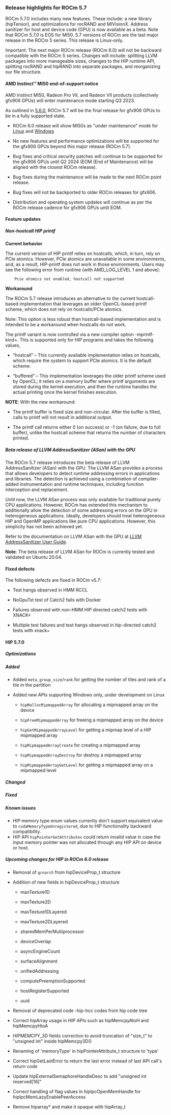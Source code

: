 <!-- markdownlint-disable first-line-h1 -->
<!-- markdownlint-disable no-duplicate-header -->

### Release highlights for ROCm 5.7

ROCm 5.7.0 includes many new features. These include: a new library (hipTensor), and optimizations for rocRAND and MIVisionX. Address sanitizer for host and device code (GPU) is now available as a beta. Note that ROCm 5.7.0 is EOS for MI50. 5.7 versions of ROCm are the last major release in the ROCm 5 series. This release is Linux-only.

Important: The next major ROCm release (ROCm 6.0) will not be backward compatible with the ROCm 5 series. Changes will include: splitting LLVM packages into more manageable sizes, changes to the HIP runtime API, splitting rocRAND and hipRAND into separate packages, and reorganizing our file structure.

#### AMD Instinct™ MI50 end-of-support notice

AMD Instinct MI50, Radeon Pro VII, and Radeon VII products (collectively gfx906 GPUs) will enter maintenance mode starting Q3 2023.

As outlined in [5.6.0](https://rocm.docs.amd.com/en/docs-5.6.0/release.html), ROCm 5.7 will be the final release for gfx906 GPUs to be in a fully supported state.

* ROCm 6.0 release will show MI50s as "under maintenance" mode for [Linux](./about/compatibility/linux-support.md) and [Windows](./about/compatibility/windows-support.md)

* No new features and performance optimizations will be supported for the gfx906 GPUs beyond this major release (ROCm 5.7).

* Bug fixes and critical security patches will continue to be supported for the gfx906 GPUs until Q2 2024 (EOM (End of Maintenance) will be aligned with the closest ROCm release).

* Bug fixes during the maintenance will be made to the next ROCm point release.

* Bug fixes will not be backported to older ROCm releases for gfx906.

* Distribution and operating system updates will continue as per the ROCm release cadence for gfx906 GPUs until EOM.

#### Feature updates

##### Non-hostcall HIP printf

**Current behavior**

The current version of HIP printf relies on hostcalls, which, in turn, rely on PCIe atomics. However, PCle atomics are unavailable in some environments, and, as a result, HIP-printf does not work in those environments. Users may see the following error from runtime (with AMD_LOG_LEVEL 1 and above):

```
    Pcie atomics not enabled, hostcall not supported
```
**Workaround**

The ROCm 5.7 release introduces an alternative to the current hostcall-based implementation that leverages an older OpenCL-based printf scheme, which does not rely on hostcalls/PCIe atomics.

Note: This option is less robust than hostcall-based implementation and is intended to be a workaround when hostcalls do not work.

The printf variant is now controlled via a new compiler option -mprintf-kind=<value>. This is supported only for HIP programs and takes the following values,

* “hostcall” – This currently available implementation relies on hostcalls, which require the system to support PCIe atomics. It is the default scheme.

* “buffered” – This implementation leverages the older printf scheme used by OpenCL; it relies on a memory buffer where printf arguments are stored during the kernel execution, and then the runtime handles the actual printing once the kernel finishes execution.

**NOTE**: With the new workaround:

* The printf buffer is fixed size and non-circular.  After the buffer is filled, calls to printf will not result in additional output.

* The printf call returns either 0 (on success) or -1 (on failure, due to full buffer), unlike the hostcall scheme that returns the number of characters printed.

##### Beta release of LLVM AddressSanitizer (ASan) with the GPU

The ROCm 5.7 release introduces the beta release of LLVM AddressSanitizer (ASan) with the GPU. The LLVM ASan provides a process that allows developers to detect runtime addressing errors in applications and libraries. The detection is achieved using a combination of compiler-added instrumentation and runtime techniques, including function interception and replacement.

Until now, the LLVM ASan process was only available for traditional purely CPU applications. However, ROCm has extended this mechanism to additionally allow the detection of some addressing errors on the GPU in heterogeneous applications. Ideally, developers should treat heterogeneous HIP and OpenMP applications like pure CPU applications. However, this simplicity has not been achieved yet.

Refer to the documentation on LLVM ASan with the GPU at [LLVM AddressSanitizer User Guide](./conceptual/using_gpu_sanitizer.md).

**Note**: The beta release of LLVM ASan for ROCm is currently tested and validated on Ubuntu 20.04.

#### Fixed defects

The following defects are fixed in ROCm v5.7:

* Test hangs observed in HMM RCCL

* NoGpuTst test of Catch2 fails with Docker

* Failures observed with non-HMM HIP directed catch2 tests with XNACK+

* Multiple test failures and test hangs observed in hip-directed catch2 tests with xnack+

#### HIP 5.7.0

##### Optimizations

##### Added

* Added `meta_group_size`/`rank` for getting the number of tiles and rank of a tile in the partition

* Added new APIs supporting Windows only, under development on Linux

    * `hipMallocMipmappedArray` for allocating a mipmapped array on the device

    * `hipFreeMipmappedArray` for freeing a mipmapped array on the device

    * `hipGetMipmappedArrayLevel` for getting a mipmap level of a HIP mipmapped array

    * `hipMipmappedArrayCreate` for creating a mipmapped array

    * `hipMipmappedArrayDestroy` for destroy a mipmapped array

    * `hipMipmappedArrayGetLevel` for getting a mipmapped array on a mipmapped level

##### Changed

##### Fixed

##### Known issues

* HIP memory type enum values currently don't support equivalent value to `cudaMemoryTypeUnregistered`, due to HIP functionality backward compatibility.
* HIP API `hipPointerGetAttributes` could return invalid value in case the input memory pointer was not allocated through any HIP API on device or host.

##### Upcoming changes for HIP in ROCm 6.0 release

* Removal of `gcnarch` from hipDeviceProp_t structure

* Addition of new fields in hipDeviceProp_t structure

    * maxTexture1D

    * maxTexture2D

    * maxTexture1DLayered

    * maxTexture2DLayered

    * sharedMemPerMultiprocessor

    * deviceOverlap

    * asyncEngineCount

    * surfaceAlignment

    * unifiedAddressing

    * computePreemptionSupported

    * hostRegisterSupported

    * uuid

* Removal of deprecated code -hip-hcc codes from hip code tree

* Correct hipArray usage in HIP APIs such as hipMemcpyAtoH and hipMemcpyHtoA

* HIPMEMCPY_3D fields correction to avoid truncation of "size_t" to "unsigned int" inside hipMemcpy3D()

* Renaming of 'memoryType' in hipPointerAttribute_t structure to 'type'

* Correct hipGetLastError to return the last error instead of last API call's return code

* Update hipExternalSemaphoreHandleDesc to add "unsigned int reserved[16]"

* Correct handling of flag values in hipIpcOpenMemHandle for hipIpcMemLazyEnablePeerAccess

* Remove hiparray* and make it opaque with hipArray_t
